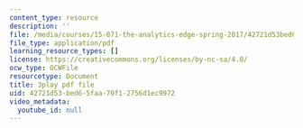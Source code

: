 ```yaml
---
content_type: resource
description: ''
file: /media/courses/15-071-the-analytics-edge-spring-2017/42721d53bed65faa70f12756d1ec9972_wQvjFfMvXrk.pdf
file_type: application/pdf
learning_resource_types: []
license: https://creativecommons.org/licenses/by-nc-sa/4.0/
ocw_type: OCWFile
resourcetype: Document
title: 3play pdf file
uid: 42721d53-bed6-5faa-70f1-2756d1ec9972
video_metadata:
  youtube_id: null
---
```


